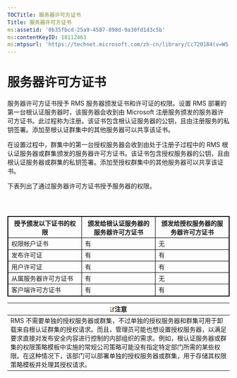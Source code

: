 ```yaml
---
TOCTitle: 服务器许可方证书
Title: 服务器许可方证书
ms:assetid: '0b35fbcd-25a9-4587-898d-9a30fd1d3c5b'
ms:contentKeyID: 18112463
ms:mtpsurl: 'https://technet.microsoft.com/zh-cn/library/Cc720184(v=WS.10)'
---
```


服务器许可方证书
================

服务器许可方证书授予 RMS 服务器颁发证书和许可证的权限。设置 RMS 部署的第一台根认证服务器时，该服务器会收到由 Microsoft 注册服务颁发的服务器许可方证书。此过程称为注册。该证书包含根认证服务器的公钥，且由注册服务的私钥签署。添加至根认证群集中的其他服务器可以共享该证书。

在设置过程中，群集中的第一台授权服务器会收到由处于注册子过程中的 RMS 根认证服务器或群集颁发的服务器许可方证书。该证书包含授权服务器的公钥，且由根认证服务器或群集的私钥签署。添加至授权群集中的其他服务器可以共享该证书。

下表列出了通过服务器许可方证书授予服务器的权限。

###  

 
<table style="border:1px solid black;">
<colgroup>
<col width="33%" />
<col width="33%" />
<col width="33%" />
</colgroup>
<thead>
<tr class="header">
<th style="border:1px solid black;" >授予颁发以下证书的权限</th>
<th style="border:1px solid black;" >颁发给根认证服务器的服务器许可方证书</th>
<th style="border:1px solid black;" >颁发给授权服务器的服务器许可方证书</th>
</tr>
</thead>
<tbody>
<tr class="odd">
<td style="border:1px solid black;">权限帐户证书</td>
<td style="border:1px solid black;">有</td>
<td style="border:1px solid black;">无</td>
</tr>
<tr class="even">
<td style="border:1px solid black;">发布许可证</td>
<td style="border:1px solid black;">有</td>
<td style="border:1px solid black;">有</td>
</tr>
<tr class="odd">
<td style="border:1px solid black;">用户许可证</td>
<td style="border:1px solid black;">有</td>
<td style="border:1px solid black;">有</td>
</tr>
<tr class="even">
<td style="border:1px solid black;">从属服务器许可方证书</td>
<td style="border:1px solid black;">有</td>
<td style="border:1px solid black;">无</td>
</tr>
<tr class="odd">
<td style="border:1px solid black;">客户端许可方证书</td>
<td style="border:1px solid black;">有</td>
<td style="border:1px solid black;">有</td>
</tr>
</tbody>
</table>
  
| ![](images/Cc720184.note(WS.10).gif)注意                                                                                                                                                                                                                                                                                                                |  
|--------------------------------------------------------------------------------------------------------------------------------------------------------------------------------------------------------------------------------------------------------------------------------------------------------------------------------------------------------------------------------------|  
| RMS 不需要单独的授权服务器或群集，不过单独的授权服务器和群集可用于卸载来自根认证群集的授权请求。而且，管理员可能也想设置授权服务器，以满足要求直接对发布安全内容进行控制的内部组织的需求。例如，根认证服务器或群集的权限策略模板中实施的常规公司策略可能没有指定特定部门所需的某些权限。在这种情况下，该部门可以部署单独的授权服务器或群集，用于存储其权限策略模板并处理其授权请求。 |

